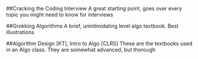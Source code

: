 ##Cracking the Coding Interview
A great starting point, goes over every topic you might need to know for interviews

##Grokking Algorithms
A brief, unintimidating level algo textbook. Best illustrations

##Algorithm Design [KT], Intro to Algo [CLRS]
These are the textbooks used in an Algo class. They are somewhat advanced, but thorough